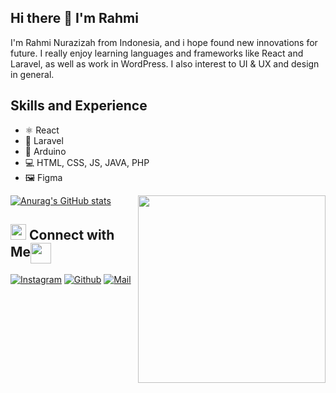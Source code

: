 ## Hi there 👋 I'm Rahmi 

I'm Rahmi Nurazizah from Indonesia, and i hope found new innovations for future. I really enjoy learning languages and frameworks like React and Laravel, as well as work in WordPress. I also interest to UI & UX and design in general. 

## Skills and Experience
* ⚛ React
* 📱 Laravel
* 🤖 Arduino
* 💻 HTML, CSS, JS, JAVA, PHP
* 🖼️ Figma

<img align='right' src='https://media3.giphy.com/media/H3BownFihDztS6QNRI/giphy.gif?cid=ecf05e477xwrrz9k9d2zg6xiegt0yu0hww93bsfotv06wc9h&rid=giphy.gif&ct=s' width='300"'>

[![Anurag's GitHub stats](https://github-readme-stats.vercel.app/api?username=rahmi-na)](https://github.com/anuraghazra/github-readme-stats)

## <img src="https://media.giphy.com/media/5WJ6SOKeNKrSzblU4R/giphy.gif" width="25"> Connect with Me<img align="center" src="https://github.com/rajput2107/rajput2107/blob/master/Assets/Handshake.gif" height="33px" />

[![Instagram](https://img.shields.io/badge/Instagram-E4405F?style=for-the-badge&logo=instagram&logoColor=white)](https://www.instagram.com/rahmiazzh/)
[![Github](https://img.shields.io/badge/GitHub-100000?style=for-the-badge&logo=github&logoColor=white)](https://github.com/rahmi-na)
[![Mail](https://img.shields.io/badge/Gmail-D14836?style=for-the-badge&logo=gmail&logoColor=white)](mailto:rahmiazizah1408@gmail.com)
